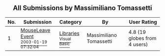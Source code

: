 ﻿<div align="center">

## All Submissions by Massimiliano Tomassetti

</div>

No.  | Submission | Category | By   | User Rating
---- | ---------- | -------- | ---- | -----------
1 | [MouseLeave Event<br /><sup>2003-01-19 07:32:04</sup>](https://github.com/Planet-Source-Code/massimiliano-tomassetti-mouseleave-event__1-42559) | [Libraries<br /><sup>Visual Basic</sup>](../ByCategory/libraries__1-49.md) | Massimiliano Tomassetti | 4.8 (19 globes from 4 users)
